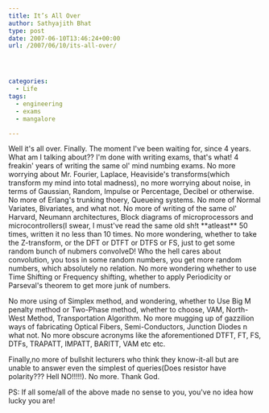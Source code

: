 ```yaml
---
title: It’s All Over
author: Sathyajith Bhat
type: post
date: 2007-06-10T13:46:24+00:00
url: /2007/06/10/its-all-over/




categories:
  - Life
tags:
  - engineering
  - exams
  - mangalore

---
```

Well it's all over. Finally. The moment I've been waiting for, since 4 years. What am I talking about?? I'm done with writing exams, that's what! 4 freakin' years of writing the same ol' mind numbing exams. No more worrying about Mr. Fourier, Laplace, Heaviside's transforms(which transform my mind into total madness), no more worrying about noise, in terms of Gaussian, Random, Impulse or Percentage, Decibel or otherwise. No more of Erlang's trunking thoery, Queueing systems. No more of Normal Variates, Bivariates, and what not. No more of writing of the same ol' Harvard, Neumann architectures, Block diagrams of microprocessors and microcontrollers(I swear, I must've read the same old sh!t \*\*atleast\*\* 50 times, written it no less than 10 times. No more wondering, whether to take the Z-transform, or the DFT or DTFT or DTFS or FS, just to get some random bunch of nubmers convolveD! Who the hell cares about convolution, you toss in some random numbers, you get more random numbers, which absolutely no relation. No more wondering whether to use Time Shifting or Frequency shifting, whether to apply Periodicity or Parseval's theorem to get more junk of numbers.

No more using of Simplex method, and wondering, whether to Use Big M penalty method or Two-Phase method, whether to choose, VAM, North-West Method, Transportation Algorithm. No more mugging up of gazzilion ways of fabricating Optical Fibers, Semi-Conductors, Junction Diodes n what not. No more obscure acronyms like the aforementioned DTFT, FT, FS, DTFs, TRAPATT, IMPATT, BARITT, VAM etc etc.

Finally,no more of bullshit lecturers who think they know-it-all but are unable to answer even the simplest of queries(Does resistor have polarity??? Hell NO!!!!!). No more. Thank God.

PS: If all some/all of the above made no sense to you, you've no idea how lucky you are!
